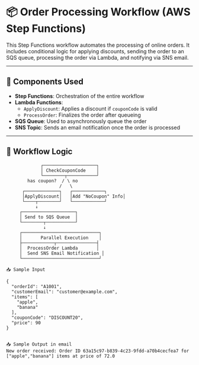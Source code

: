 # 📦 Order Processing Workflow (AWS Step Functions)

This Step Functions workflow automates the processing of online orders. It includes conditional logic for applying discounts, sending the order to an SQS queue, processing the order via Lambda, and notifying via SNS email.

---

## 🧩 Components Used

- **Step Functions**: Orchestration of the entire workflow
- **Lambda Functions**:
  - `ApplyDiscount`: Applies a discount if `couponCode` is valid
  - `ProcessOrder`: Finalizes the order after queueing
- **SQS Queue**: Used to asynchronously queue the order
- **SNS Topic**: Sends an email notification once the order is processed

---

## 🔁 Workflow Logic

```text
             ┌────────────────────┐
             │ CheckCouponCode    │
             └────────┬───────────┘
        has coupon?  / \ no
                    /   \
      ┌─────────────┐   ┌────────────┐
      │ApplyDiscount│   │Add "NoCoupon" Info│
      └────┬────────┘   └────────────┘
           ↓
     ┌────────────────────┐
     │ Send to SQS Queue  │
     └────────┬───────────┘
              ↓
     ┌─────────────────────────────┐
     │       Parallel Execution    │
     ├────────────┬───────────────┤
     │  ProcessOrder Lambda       │
     │  Send SNS Email Notification │
     └─────────────────────────────┘

📥 Sample Input

{
  "orderId": "A1001",
  "customerEmail": "customer@example.com",
  "items": [
    "apple",
    "banana"
  ],
  "couponCode": "DISCOUNT20",
  "price": 90
}


📥 Sample Output in email 
New order received: Order ID 63a15c97-b839-4c23-9fdd-a70b4cecfea7 for ["apple","banana"] items at price of 72.0


